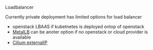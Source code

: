 Loadbalancer

Currently private deployment has limited options for load balancer
- openstack LBAAS if kubetnetes is deployed ontop of openstack
- [MetalLB](./MetalLB/index.md) can be anoter option if no openstack or cloud provider is available
- [Cilium externalIP](./Cilium)